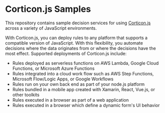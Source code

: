 # Corticon.js Samples
This repository contains sample decision services for using [Corticon.js](https://www.progress.com/corticon-js) across a variety of JavaScript environments.

With Corticon.js, you can deploy rules to any platform that supports a compatible version of JavaScript. With this flexibility, you automate decisions where the data originates from or where the decisions have the most effect. Supported deployments of Corticon.js include:

- Rules deployed as serverless functions on AWS Lambda, Google Cloud Functions, or Microsoft Azure Functions
- Rules integrated into a cloud work flow such as AWS Step Functions, Microsoft Flow/Logic Apps, or Google Workflows
- Rules run on your own back end as part of your node.js platform
- Rules bundled in a mobile app created with Xamarin, React, Vue.js, or other toolkits
- Rules executed in a browser as part of a web application
- Rules executed in a browser which define a dynamic form's UI behavior
